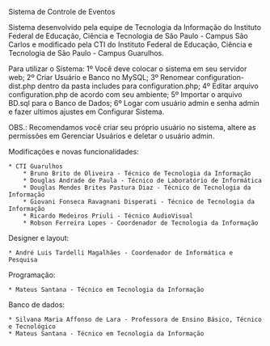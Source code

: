 Sistema de Controle de Eventos

Sistema desenvolvido pela equipe de Tecnologia da Informação do Instituto Federal de Educação, Ciência e Tecnologia de São Paulo - Campus São Carlos
e modificado pela CTI do Instituto Federal de Educação, Ciência e Tecnologia de São Paulo - Campus Guarulhos.

Para utilizar o Sistema:
1º Você deve colocar o sistema em seu servidor web;
2º Criar Usuário e Banco no MySQL;
3º Renomear configuration-dist.php dentro da pasta includes para configuration.php;
4º Editar arquivo configuration.php de acordo com seu ambiente;
5º Importar o arquivo BD.sql para o Banco de Dados;
6º Logar com usuário admin e senha admin e fazer ultimos ajustes em Configurar Sistema.

OBS.: Recomendamos você criar seu próprio usuário no sistema, altere as permissões em Gerenciar Usuários e deletar o usuário admin.


Modificações e novas funcionalidades:

	* CTI Guarulhos
		* Bruno Brito de Oliveira - Técnico de Tecnologia da Informação
		* Douglas Andrade de Paula - Técnico de Laboratório de Informática
		* Douglas Mendes Brites Pastura Diaz - Técnico de Tecnologia da Informação
		* Giovani Fonseca Ravagnani Disperati - Técnico de Tecnologia da Informação
		* Ricardo Medeiros Priuli - Técnico AudioVisual
		* Robson Ferreira Lopes - Coordenador de Tecnologia da Informação



Designer e layout:

    * André Luis Tardelli Magalhães - Coordenador de Informática e Pesquisa



Programação:

    * Mateus Santana - Técnico em Tecnologia da Informação



Banco de dados:

    * Silvana Maria Affonso de Lara - Professora de Ensino Básico, Técnico e Tecnológico
    * Mateus Santana - Técnico em Tecnologia da Informação
